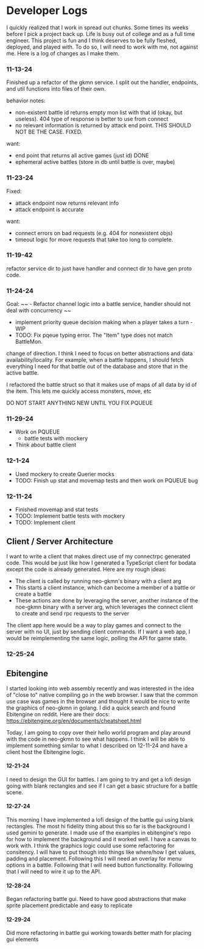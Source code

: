 # Developer Logs

I quickly realized that I work in spread out chunks.  Some times its weeks before I pick a project back up.
Life is busy out of college and as a full time engineer.  This project is fun and I think deserves to be fully
fleshed, deployed, and played with.  To do so, I will need to work with me, not against me.  Here is a log of changes
as I make them.

### 11-13-24
Finished up a refactor of the gkmn service. I split out the handler, endpoints, and util functions into files of their
own.

behavior notes:
- non-existent battle id returns empty mon list
with that id (okay, but useless). 404 type of response is better to use from connect
- no relevant information is returned by attack end point. THIS SHOULD NOT BE THE CASE. FIXED.

want:
- end point that returns all active games (just id) DONE
- ephemeral active battles (store in db until battle is over, maybe)

### 11-23-24
Fixed:
- attack endpoint now returns relevant info
- attack endpoint is accurate

want:
- connect errors on bad requests (e.g. 404 for nonexistent objs)
- timeout logic for move requests that take too long to complete.

### 11-19-42
refactor service dir to just have handler and connect dir to have gen proto code.

### 11-24-24
Goal:
~~ - Refactor channel logic into a battle service, handler should not deal with concurrency ~~
- implement priority queue decision making when a player takes a turn - WIP
- TODO: Fix pqeue typing error.  The "Item" type does not match BattleMon.

change of direction.  I think I need to focus on better abstractions and data availability/locality.  For example,
when a battle happens, I should fetch everything I need for that battle out of the database and store that in the active battle.

I refactored the battle struct so that it makes use of maps of all data by id of the item.  This lets me quickly access monsters, move, etc

DO NOT START ANYTHING NEW UNTIL YOU FIX PQUEUE

### 11-29-24
- Work on PQUEUE
    - battle tests with mockery
- Think about battle client

### 12-1-24
- Used mockery to create Querier mocks
- TODO: Finish up stat and movemap tests and then work on PQUEUE bug

### 12-11-24
- Finished movemap and stat tests
- TODO: Implement battle tests with mockery
- TODO: Implement client

## Client / Server Architecture
I want to write a client that makes direct use of my connectrpc generated code.  This would be just like how I generated a
TypeScript client for bodata except the code is already generated. Here are my rough ideas:
- The client is called by running neo-gkmn's binary with a client arg
- This starts a client instance, which can become a member of a battle or create a battle
- These actions are done by leveraging the server, another instance of the noe-gkmn binary with a server arg,
which leverages the connect client to create and send rpc requests to the server

The client app here would be a way to play games and connect to the server with no UI, just by sending client commands.
If I want a web app, I would be reimplementing the same logic, polling the API for game state. 

### 12-25-24

## Ebitengine

I started looking into web assembly recently and was interested in the idea of "close to" native compiling go in the web browser.
I saw that the common use case was games in the browser and thought it would be nice to write the graphics of neo-gkmn in golang.
I did a quick search and found Ebitengine on reddit.  Here are their docs: https://ebitengine.org/en/documents/cheatsheet.html

Today, I am going to copy over their hello world program and play around with the code in neo-gkmn to see what happens.  I think
I will be able to implement something similar to what I described on 12-11-24 and have a client host the Ebitengine logic.

#### 12-21-24
I need to design the GUI for battles.  I am going to try and get a lofi design going with blank rectangles and see if I can get a basic
structure for a battle scene.

#### 12-27-24
This morning I have implemented a lofi design of the battle gui using blank rectangles.  The most hi fidelity thing about this so far is the background I used gemini to generate. I made use
of the examples in ebitengine's repo for how to implement the background and it worked well.  I have a canvas to work with.  I think the graphics logic could use some refactoring for consitency.
I will have to put though into things like where/how I get values, padding and placement. Following this I will need an overlay for menu options in a battle.  Following that I will need button functionality.
Following that I will need to wire it up to the API.

#### 12-28-24
Began refactoring battle gui.  Need to have good abstractions that make sprite placement predictable and easy to replicate

#### 12-29-24
Did more refactoring in battle gui working towards better math for placing gui elements
